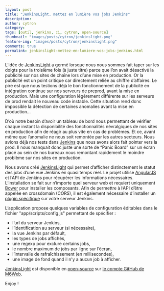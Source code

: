 ```yaml
---
layout: post
title: "JenkinsLight, mettez en lumière vos jobs Jenkins"
description:
author: cytron
category:
tags: [outil, jenkins, ci, cytron, open-source]
thumbnail: "images/posts/cytron/jenkinslight.png"
feature-img: "images/posts/cytron/jenkinslight.png"
comments: true
permalink: jenkinslight-mettez-en-lumiere-vos-jobs-jenkins.html
---
```


L’idée de [JenkinsLight](https://github.com/BedrockStreaming/JenkinsLight) a germé lorsque nous nous sommes fait taper sur les doigts pour la troisième fois (à juste titre) parce que l’on avait désactivé la publicité sur nos sites de chaîne lors d’une mise en production. Or la publicité est un point critique car directement reliée au chiffre d’affaires. Le pire est que nous testions déjà le bon fonctionnement de la publicité en intégration continue sur nos serveurs de preprod, avant la mise en production. Mais une configuration légèrement différente sur les serveurs de prod rendait le nouveau code instable. Cette situation rend donc impossible la détection de certaines anomalies avant la mise en production…

D’où notre besoin d’avoir un tableau de bord nous permettant de vérifier chaque instant la disponibilité des fonctionnalités névralgiques de nos sites en production afin de réagir au plus vite en cas de problèmes. Et ce, avant même que l’anomalie ne nous soit remontée par les autres secteurs. Nous avions déjà nos tests dans [Jenkins](https://jenkins-ci.org/) que nous avons alors fait pointer vers la prod. Il nous manquait donc juste une sorte de “Panic Board” sur un écran placé au sein de nos bureaux nous remontant rapidement le moindre problème sur nos sites en production.

Nous avons créé [JenkinsLight](https://github.com/BedrockStreaming/JenkinsLight) qui permet d’afficher distinctement le statut des jobs d’une vue Jenkins en quasi temps réel. Le projet utilise [AngularJS](https://angularjs.org/) et l’API de Jenkins pour récupérer les informations nécessaires. L’installation se fait sur n’importe quel serveur web et requiert uniquement [Bower](https://bower.io/) pour installer les composants. Afin de permettre à l’API d’être appelée en crossdomain (CORS), il est également nécessaire d’installer un [plugin spécifique](https://github.com/jhinrichsen/cors-plugin) sur votre serveur Jenkins.

L’application propose quelques variables de configuration éditables dans le fichier "app/scripts/config.js" permettant de spécifier :

- l’url du serveur Jenkins,
- l’identification au serveur (si nécessaire),
- la vue Jenkins par défault,
- les types de jobs affichés,
- une regexp pour exclure certains jobs,
- le nombre maximum de jobs par ligne sur l’écran,
- l’intervalle de rafraîchissement (en millisecondes),
- une image de fond quand il n'y a aucun job à afficher.

[JenkinsLight](https://github.com/BedrockStreaming/JenkinsLight) est disponible en [open-source](https://tom.preston-werner.com/2011/11/22/open-source-everything.html) sur [le compte GitHub de M6Web](https://github.com/BedrockStreaming).

Enjoy !
